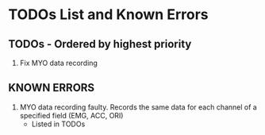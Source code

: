 # TODOs List and Known Errors

TODOs - Ordered by highest priority
-----
1. Fix MYO data recording

KNOWN ERRORS
------------
1. MYO data recording faulty. Records the same data for each channel of a specified field (EMG, ACC, ORI)
    - Listed in TODOs